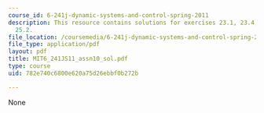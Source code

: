 ```yaml
---
course_id: 6-241j-dynamic-systems-and-control-spring-2011
description: This resource contains solutions for exercises 23.1, 23.4, 24.5, and
  25.2.
file_location: /coursemedia/6-241j-dynamic-systems-and-control-spring-2011/782e740c6800e620a75d26ebbf0b272b_MIT6_241JS11_assn10_sol.pdf
file_type: application/pdf
layout: pdf
title: MIT6_241JS11_assn10_sol.pdf
type: course
uid: 782e740c6800e620a75d26ebbf0b272b

---
```

None